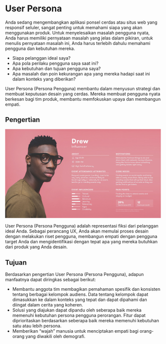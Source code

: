 # User Persona

Anda sedang mengembangkan aplikasi ponsel cerdas atau situs web yang responsif seluler, sangat penting untuk memahami siapa yang akan menggunakan produk. Untuk menyelesaikan masalah pengguna nyata, Anda harus memiliki pernyataan masalah yang jelas dalam pikiran, untuk menulis pernyataan masalah ini, Anda harus terlebih dahulu memahami pengguna dan kebutuhan mereka.

- Siapa pelanggan ideal saya?
- Apa pola perilaku pengguna saya saat ini?
- Apa kebutuhan dan tujuan pengguna saya?
- Apa masalah dan poin kekurangan apa yang mereka hadapi saat ini dalam konteks yang diberikan?

User Persona (Persona Pengguna) membantu dalam menyusun strategi dan membuat keputusan desain yang cerdas. Mereka membuat pengguna nyata berkesan bagi tim produk, membantu memfokuskan upaya dan membangun empati.

## Pengertian

![User Persona](assets/persona.jpg)

User Persona (Persona Pengguna) adalah representasi fiksi dari pelanggan ideal Anda. Sebagai perancang UX, Anda akan memulai proses desain dengan melakukan riset pengguna, membangun empati dengan pengguna target Anda dan mengidentifikasi dengan tepat apa yang mereka butuhkan dari produk yang Anda desain.

## Tujuan

Berdasarkan pengertian User Persona (Persona Pengguna), adapun manfaatnya dapat diringkas sebagai berikut:

- Membantu anggota tim membagikan pemahaman spesifik dan konsisten tentang berbagai kelompok audiens. Data tentang kelompok dapat dimasukkan ke dalam konteks yang tepat dan dapat dipahami dan diingat dalam cerita yang koheren.
- Solusi yang diajukan dapat dipandu oleh seberapa baik mereka memenuhi kebutuhan persona pengguna perorangan. Fitur dapat diprioritaskan berdasarkan seberapa baik mereka memenuhi kebutuhan satu atau lebih persona.
- Memberikan “wajah” manusia untuk menciptakan empati bagi orang-orang yang diwakili oleh demografi.
